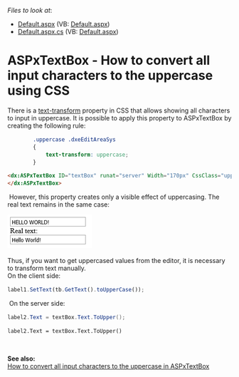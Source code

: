 <!-- default file list -->
*Files to look at*:

* [Default.aspx](./CS/Default.aspx) (VB: [Default.aspx](./VB/Default.aspx))
* [Default.aspx.cs](./CS/Default.aspx.cs) (VB: [Default.aspx](./VB/Default.aspx))
<!-- default file list end -->
# ASPxTextBox - How to convert all input characters to the uppercase using CSS


<p>There is a <a href="http://www.w3schools.com/cssref/pr_text_text-transform.asp">text-transform</a> property in CSS that allows showing all characters to input in uppercase. It is possible to apply this property to ASPxTextBox by creating the following rule:</p>


```css
        .uppercase .dxeEditAreaSys
        {
            text-transform: uppercase;
        }
```




```aspx
<dx:ASPxTextBox ID="textBox" runat="server" Width="170px" CssClass="uppercase" ClientInstanceName="tb">
</dx:ASPxTextBox>

```


<p> However, this property creates only a visible effect of uppercasing. The real text remains in the same case: </p>
<p><img src="https://raw.githubusercontent.com/DevExpress-Examples/aspxtextbox-how-to-convert-all-input-characters-to-the-uppercase-using-css-t191141/14.1.8+/media/705c6f94-8cea-11e4-80ba-00155d624807.png"><br /><br />Thus, if you want to get uppercased values from the editor, it is necessary to transform text manually. <br />On the client side:</p>


```js
label1.SetText(tb.GetText().toUpperCase());

```


<p> On the server side:</p>


```cs
label2.Text = textBox.Text.ToUpper();
```




```vb
label2.Text = textBox.Text.ToUpper()
```


<p> </p>
<p><strong>See also:<br /></strong><a href="https://www.devexpress.com/Support/Center/p/E4297">How to convert all input characters to the uppercase in ASPxTextBox</a></p>

<br/>


